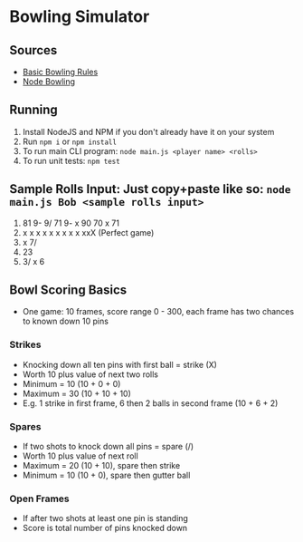 # Bowling Simulator

## Sources
- [Basic Bowling Rules](https://www.thoughtco.com/bowling-scoring-420895)
- [Node Bowling](https://www.npmjs.com/package/bowling)

## Running
1. Install NodeJS and NPM if you don't already have it on your system
2. Run `npm i` or `npm install`
3. To run main CLI program: `node main.js <player name> <rolls>`
4. To run unit tests: `npm test`

## Sample Rolls Input: Just copy+paste like so: `node main.js Bob <sample rolls input>`
1. 81 9- 9/ 71 9- x 90 70 x 71
2. x x x x x x x x x xxX (Perfect game)
3. x 7/
4. 23
5. 3/ x 6

## Bowl Scoring Basics
- One game: 10 frames, score range 0 - 300, each frame has two chances to known down 10 pins

### Strikes
- Knocking down all ten pins with first ball = strike (X)
- Worth 10 plus value of next two rolls
- Minimum = 10 (10 + 0 + 0)
- Maximum = 30 (10 + 10 + 10)
- E.g. 1 strike in first frame, 6 then 2 balls in second frame (10 + 6 + 2)

### Spares
- If two shots to knock down all pins = spare (/)
- Worth 10 plus value of next roll
- Maximum = 20 (10 + 10), spare then strike
- Minimum = 10 (10 + 0), spare then gutter ball

### Open Frames
- If after two shots at least one pin is standing
- Score is total number of pins knocked down